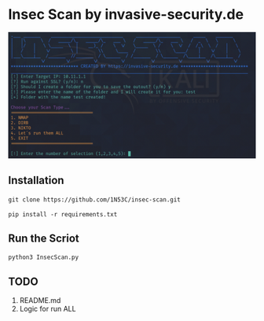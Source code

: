 # Insec Scan by invasive-security.de

![Screenshot](https://github.com/1N53C/insec-scan/blob/master/InSecScan.png)



## Installation

```
git clone https://github.com/1N53C/insec-scan.git
```
```
pip install -r requirements.txt
```

## Run the Scriot

```
python3 InsecScan.py
```

## TODO

1. README.md
2. Logic for run ALL